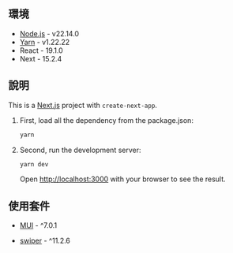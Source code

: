 ## 環境

- [Node.js](https://nodejs.org/en) - v22.14.0
- [Yarn](https://classic.yarnpkg.com/lang/en/docs/install/#windows-stable) - v1.22.22
- React - 19.1.0
- Next - 15.2.4

## 說明

This is a [Next.js](https://nextjs.org/) project with `create-next-app`.

1. First, load all the dependency from the  package.json:
    ```bash
    yarn
    ```

2. Second, run the development server:
    ```bash
    yarn dev
    ```
    Open [http://localhost:3000](http://localhost:3000) with your browser to see the result.


## 使用套件

- [MUI](https://mui.com/material-ui/getting-started/installation/) - ^7.0.1

- [swiper](https://swiperjs.com/react) - ^11.2.6

